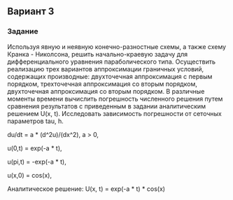 ## Вариант 3

### Задание
Используя явную и неявную конечно-разностные схемы, а также схему Кранка - Николсона, решить начально-краевую задачу для дифференциального уравнения параболического типа. Осуществить реализацию трех вариантов аппроксимации граничных условий, содержащих производные: двухточечная аппроксимация с первым порядком, трехточечная аппроксимация со вторым порядком, двухточечная аппроксимация со вторым порядком. В различные моменты времени вычислить погрешность численного решения путем сравнения результатов с приведенным в задании аналитическим решением U(x, t). Исследовать зависимость погрешности от сеточных параметров tau, h.

du/dt = a * (d^2u)/(dx^2), a > 0,

u(0,t) = exp(-a * t),

u(pi,t) = -exp(-a * t),

u(x,0) = cos(x),

Аналитическое решение:
U(x, t) = exp(-a * t) * cos(x)
